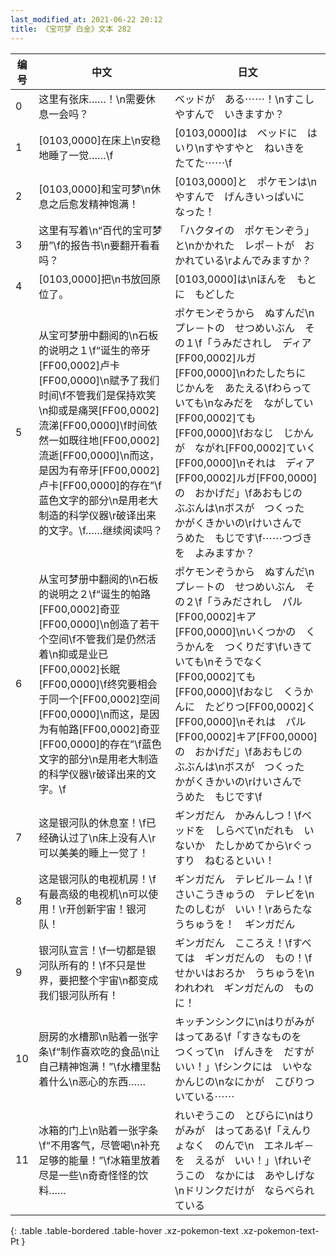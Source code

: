 ```yaml
---
last_modified_at: 2021-06-22 20:12
title: 《宝可梦 白金》文本 282
---
```

| 编号 | 中文 | 日文 |
| ---- | ---- | ---- |
| 0 | 这里有张床……！\n需要休息一会吗？ | ベッドが　ある⋯⋯！\nすこし　やすんで　いきますか？ |
| 1 | [0103,0000]在床上\n安稳地睡了一觉……\f | [0103,0000]は　ベッドに　はいり\nすやすやと　ねいきを　たてた⋯⋯\f |
| 2 | [0103,0000]和宝可梦\n休息之后愈发精神饱满！ | [0103,0000]と　ポケモンは\nやすんで　げんきいっぱいに　なった！ |
| 3 | 这里有写着\n“百代的宝可梦册”\f的报告书\n要翻开看看吗？ | 「ハクタイの　ポケモンぞう」と\nかかれた　レポ－トが　おかれている\rよんでみますか？ |
| 4 | [0103,0000]把\n书放回原位了。 | [0103,0000]は\nほんを　もとに　もどした |
| 5 | 从宝可梦册中翻阅的\n石板的说明之１\f“诞生的帝牙[FF00,0002]卢卡[FF00,0000]\n赋予了我们时间\f不管我们是保持欢笑\n抑或是痛哭[FF00,0002]流涕[FF00,0000]\f时间依然一如既往地[FF00,0002]流逝[FF00,0000]\n而这，是因为有帝牙[FF00,0002]卢卡[FF00,0000]的存在”\f蓝色文字的部分\n是用老大制造的科学仪器\r破译出来的文字。\f……继续阅读吗？ | ポケモンぞうから　ぬすんだ\nプレ－トの　せつめいぶん　その１\f「うみだされし　ディア[FF00,0002]ルガ[FF00,0000]\nわたしたちに　じかんを　あたえる\fわらっていても\nなみだを　ながしてい[FF00,0002]ても[FF00,0000]\fおなじ　じかんが　ながれ[FF00,0002]ていく[FF00,0000]\nそれは　ディア[FF00,0002]ルガ[FF00,0000]の　おかげだ」\fあおもじの　ぶぶんは\nボスが　つくった　かがくきかいの\rけいさんで　うめた　もじです\f⋯⋯つづきを　よみますか？ |
| 6 | 从宝可梦册中翻阅的\n石板的说明之２\f“诞生的帕路[FF00,0002]奇亚[FF00,0000]\n创造了若干个空间\f不管我们是仍然活着\n抑或是业已[FF00,0002]长眠[FF00,0000]\f终究要相会于同一个[FF00,0002]空间[FF00,0000]\n而这，是因为有帕路[FF00,0002]奇亚[FF00,0000]的存在”\f蓝色文字的部分\n是用老大制造的科学仪器\r破译出来的文字。\f | ポケモンぞうから　ぬすんだ\nプレ－トの　せつめいぶん　その２\f「うみだされし　パル[FF00,0002]キア[FF00,0000]\nいくつかの　くうかんを　つくりだす\fいきていても\nそうでなく[FF00,0002]ても[FF00,0000]\fおなじ　くうかんに　たどりつ[FF00,0002]く[FF00,0000]\nそれは　パル[FF00,0002]キア[FF00,0000]の　おかげだ」\fあおもじの　ぶぶんは\nボスが　つくった　かがくきかいの\rけいさんで　うめた　もじです\f |
| 7 | 这是银河队的休息室！\f已经确认过了\n床上没有人\r可以美美的睡上一觉了！ | ギンガだん　かみんしつ！\fベッドを　しらべて\nだれも　いないか　たしかめてから\rぐっすり　ねむるといい！ |
| 8 | 这是银河队的电视机房！\f有最高级的电视机\n可以使用！\r开创新宇宙！银河队！ | ギンガだん　テレビル－ム！\fさいこうきゅうの　テレビを\nたのしむが　いい！\rあらたな　うちゅうを！　ギンガだん |
| 9 | 银河队宣言！\f一切都是银河队所有的！\f不只是世界，要把整个宇宙\n都变成我们银河队所有！ | ギンガだん　こころえ！\fすべては　ギンガだんの　もの！\fせかいはおろか　うちゅうを\nわれわれ　ギンガだんの　ものに！ |
| 10 | 厨房的水槽那\n贴着一张字条\f“制作喜欢吃的食品\n让自己精神饱满！”\f水槽里黏着什么\n恶心的东西…… | キッチンシンクに\nはりがみが　はってある\f「すきなものを　つくって\n　げんきを　だすが　いい！」\fシンクには　いやな　かんじの\nなにかが　こびりついている⋯⋯ |
| 11 | 冰箱的门上\n贴着一张字条\f“不用客气，尽管喝\n补充足够的能量！”\f冰箱里放着尽是一些\n奇奇怪怪的饮料…… | れいぞうこの　とびらに\nはりがみが　はってある\f「えんりょなく　のんで\n　エネルギ－を　えるが　いい！」\fれいぞうこの　なかには　あやしげな\nドリンクだけが　ならべられている |
{: .table .table-bordered .table-hover .xz-pokemon-text .xz-pokemon-text-Pt }